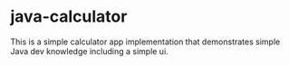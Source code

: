 # java-calculator
This is a simple calculator app implementation that demonstrates simple Java dev knowledge including a simple ui.
